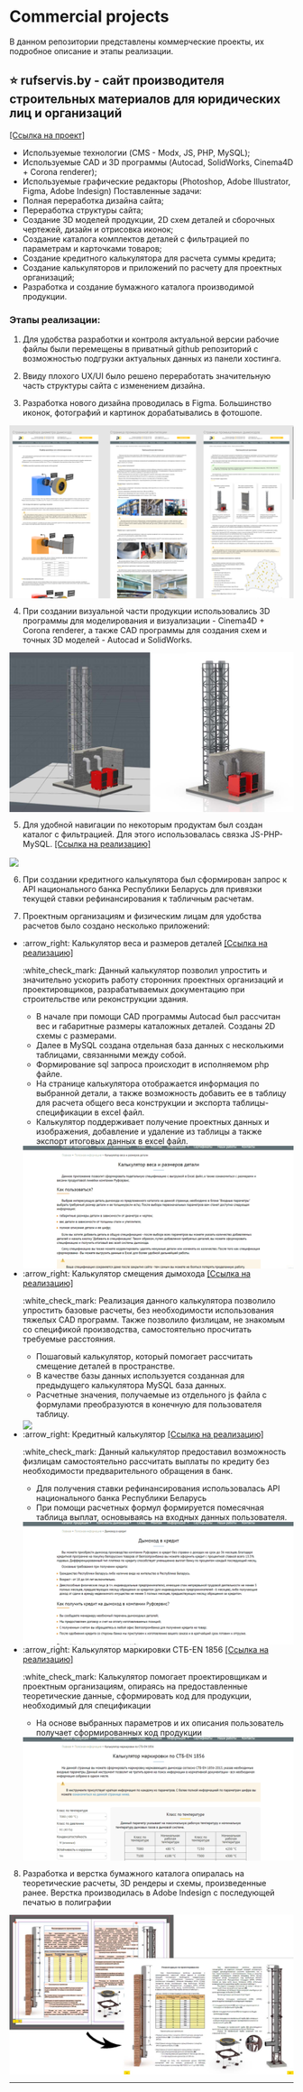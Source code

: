 # Commercial projects

В данном репозитории представлены коммерческие проекты, их подробное описание и этапы реализации.

## :star: rufservis.by - сайт производителя строительных материалов для юридических лиц и организаций

<a href="https://rufservis.by">[Ссылка на проект]</a>

- Используемые технологии (CMS - Modx, JS, PHP, MySQL);
- Используемые CAD и 3D программы (Autocad, SolidWorks, Cinema4D + Corona renderer);
- Используемые графические редакторы (Photoshop, Adobe Illustrator, Figma, Adobe Indesign)
Поставленные задачи: 
- Полная переработка дизайна сайта;
- Переработка структуры сайта;
- Создание 3D моделей продукции, 2D схем деталей и сборочных чертежей, дизайн и отрисовка иконок;
- Создание каталога комплектов деталей с фильтрацией по параметрам и карточками товаров;
- Создание кредитного калькулятора для расчета суммы кредита;
- Создание калькуляторов и приложений по расчету для проектных организаций;
- Разработка и создание бумажного каталога производимой продукции.

### Этапы реализации:
1. Для удобства разработки и контроля актуальной версии рабочие файлы были перемещены в приватный github репозиторий с 
возможностью подгрузки актуальных данных из панели хостинга.

2. Ввиду плохого UX/UI было решено переработать значительную часть структуры сайта с изменением дизайна.

3. Разработка нового дизайна проводилась в Figma. Большинство иконок, фотографий и картинок дорабатывались в фотошопе.
<img align="center" max-width="600px" src="https://raw.githubusercontent.com/din366/images/main/readme%20images/commercial-projects/rufservis/Photo-1.png">

4. При создании визуальной части продукции использовались 3D программы для моделирования и визуализации - Cinema4D + Corona renderer,
а также CAD программы для создания схем и точных 3D моделей - Autocad и SolidWorks.
<img align="center" max-width="800px" src="https://raw.githubusercontent.com/din366/images/main/readme%20images/commercial-projects/rufservis/photo-2.jpg">

5. Для удобной навигации по некоторым продуктам был создан каталог с фильтрацией.
Для этого использовалась связка JS-PHP-MySQL. <a href="https://www.rufservis.by/komplekty/gasfuel/">[Ссылка на реализацию]</a>
<img align="center" max-width="800px" src="https://github.com/din366/images/blob/main/readme%20images/commercial-projects/rufservis/photo-3.gif?raw=true">

6. При создании кредитного калькулятора был сформирован запрос к API национального банка Республики Беларусь
для привязки текущей ставки рефинансирования к табличным расчетам.

7. Проектным организациям и физическим лицам для удобства расчетов было создано несколько приложений:

<ul>
<li>:arrow_right: Калькулятор веса и размеров деталей <a href="https://www.rufservis.by/info/details-calculator">[Ссылка на реализацию]</a></li>
<p>:white_check_mark: Данный калькулятор позволил упростить и значительно ускорить работу сторонних проектных организаций и проектировщиков, разрабатываемых документацию при строительстве или реконструкции здания.</p>
<ul>
    <li>В начале при помощи CAD программы Autocad был рассчитан вес и габаритные размеры каталожных деталей. Созданы 2D схемы с размерами.</li>
    <li>Далее в MySQL создана отдельная база данных с несколькими таблицами, связанными между собой.</li>
    <li>Формирование sql запроса происходит в исполняемом php файле.</li>
    <li>На странице калькулятора отображается информация по выбранной детали, а также возможность добавить ее в таблицу для расчета общего веса конструкции и экспорта таблицы-спецификации в excel файл.</li>
    <li>Калькулятор поддерживает получение проектных данных и изображения, добавление и удаление из таблицы а также экспорт итоговых данных в excel файл.</li>
</ul>
<img align="center" max-width="800px" src="https://github.com/din366/images/blob/main/readme%20images/commercial-projects/rufservis/photo-4.gif?raw=true">

<li>:arrow_right: Калькулятор смещения дымохода <a href="https://www.rufservis.by/info/offset">[Ссылка на реализацию]</a></li>
<p>:white_check_mark: Реализация данного калькулятора позволило упростить базовые расчеты, без необходимости использования тяжелых CAD программ. Также позволило физлицам, не знакомым со спецификой производства, самостоятельно просчитать требуемые расстояния.</p>
<ul>
    <li>Пошаговый калькулятор, который помогает рассчитать смещение деталей в пространстве.</li>
    <li>В качестве базы данных используется созданная для предыдущего калькулятора MySQL база данных.</li>
    <li>Расчетные значения, получаемые из отдельного js файла с формулами преобразуются в конечную для пользователя таблицу.</li>
</ul>
<img align="center" max-width="800px" src="https://github.com/din366/images/blob/main/readme%20images/commercial-projects/rufservis/photo-5.gif?raw=true">

<li>:arrow_right: Кредитный калькулятор <a href="https://www.rufservis.by/info/kredit">[Ссылка на реализацию]</a></li>
<p>:white_check_mark: Данный калькулятор предоставил возможность физлицам самостоятельно рассчитать выплаты по кредиту без необходимости предварительного обращения в банк.</p>
<ul>
    <li>Для получения ставки рефинансирования использовалась API национального банка Республики Беларусь</li>
    <li>При помощи расчетных формул формируется помесячная таблица выплат, основываясь на входных данных пользователя.</li>
</ul>
<img align="center" max-width="800px" src="https://github.com/din366/images/blob/main/readme%20images/commercial-projects/rufservis/photo-6.gif?raw=true">

<li>:arrow_right: Калькулятор маркировки СТБ-EN 1856 <a href="https://www.rufservis.by/info/markirovka-stb">[Ссылка на реализацию]</a></li>
<p>:white_check_mark: Калькулятор помогает проектировщикам и проектным организациям, опираясь на предоставленные теоретические данные, сформировать код для продукции, необходимый для спецификации</p>
<ul>
    <li>На основе выбранных параметров и их описания пользователь получает сформированных код продукции</li>
</ul>
<img align="center" max-width="800px" src="https://github.com/din366/images/blob/main/readme%20images/commercial-projects/rufservis/photo-7.gif?raw=true">
</ul>

8. Разработка и верстка бумажного каталога опиралась на теоретические расчеты, 3D рендеры и схемы, произведенные ранее. Верстка производилась в Adobe Indesign с последующей печатью в полиграфии
<img align="center" max-width="800px" src="https://raw.githubusercontent.com/din366/images/main/readme%20images/commercial-projects/rufservis/photo-8.jpg">
    
---

